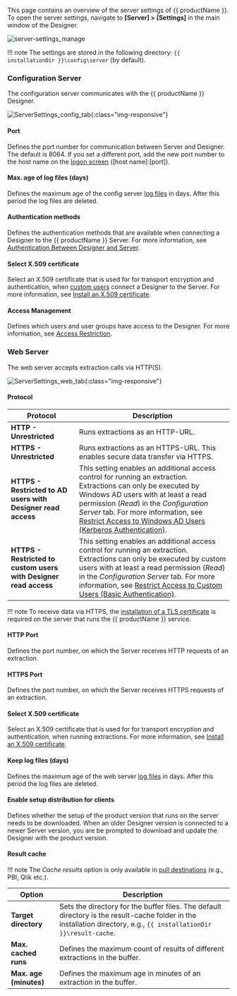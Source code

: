 
This page contains an overview of the server settings of {{ productName }}.
To open the server settings, navigate to **[Server] > [Settings]** in the main window of the Designer.

![server-settings_manage](../../assets/images/documentation/access-restriction/server-settings_manage.png)

!!! note
	The settings are stored in the following directory: `{{ installationDir }}\config\server` (by default).

### Configuration Server

 The configuration server communicates with the {{ productName }} Designer.
 
![ServerSettings_config_tab](../../assets/images/documentation/server/ServerSettings_config_tab.png){:class="img-responsive"}

#### Port 

Defines the port number for communication between Server and Designer. 
The default is 8064. If you set a different port, add the new port number to the host name on the [logon screen](../designer.md/#connect-the-designer-to-a-server) ([host name]:[port]).

#### Max. age of log files (days)
Defines the maximum age of the config server [log files](../logs.md#access-server-logs) in days. 
After this period the log files are deleted.

#### Authentication methods
Defines the authentication methods that are available when connecting a Designer to the {{ productName }} Server.
For more information, see [Authentication Between Designer and Server](../access-restrictions/index.md/#authentication-between-designer-and-server).

#### Select X.509 certificate
Select an X.509 certificate that is used for for transport encryption and authentication, when [custom users](../access-restrictions/user-management.md) connect a Designer to the Server.
For more information, see [Install an X.509 certificate](../access-restrictions/install-x.509-certificate.md).


#### Access Management
Defines which users and user groups have access to the Designer.
For more information, see [Access Restriction](../access-restrictions/index.md).


### Web Server

The web server accepts extraction calls via HTTP(S).

![ServerSettings_web_tab](../../assets/images/documentation/server/ServerSettings_web_tab.png){:class="img-responsive"} 


#### Protocol 

| Protocol | Description |
|------------|--------------|
| **HTTP - Unrestricted**| Runs extractions as an HTTP-URL. |
| **HTTPS - Unrestricted** | Runs extractions as an HTTPS-URL. This enables secure data transfer via HTTPS. |
| **HTTPS - Restricted to AD users with Designer read access** | This setting enables an additional access control for running an extraction. Extractions can only be executed by Windows AD users with at least a read permission (*Read*) in the *Configuration Server* tab. For more information, see [Restrict Access to Windows AD Users (Kerberos Authentication)](../access-restrictions/restrict-server-access.md/#restrict-access-to-windows-ad-users-kerberos-authentication). | 
| **HTTPS - Restricted to custom users with Designer read access** | This setting enables an additional access control for running an extraction. Extractions can only be executed by custom users with at least a read permission (*Read*) in the *Configuration Server* tab. For more information, see [Restrict Access to Custom Users (Basic Authentication)](../access-restrictions/restrict-server-access.md/#restrict-access-to-custom-users-basic-authentication). | 
 
!!! note
	To receive data via HTTPS, the [installation of a TLS certificate](../access-restrictions/install-x.509-certificate.md) is required on the server that runs the {{ productName }} service. <br>

#### HTTP Port

Defines the port number, on which the Server receives HTTP requests of an extraction. 

#### HTTPS Port

Defines the port number, on which the Server receives HTTPS requests of an extraction.

#### Select X.509 certificate
Select an X.509 certificate that is used for for transport encryption and authentication, when running extractions.
For more information, see [Install an X.509 certificate](../access-restrictions/install-x.509-certificate.md).

####  Keep log files (days)
Defines the maximum age of the web server [log files](../logs.md#access-extraction-logs) in days. After this period the log files are deleted.

#### Enable setup distribution for clients
Defines whether the setup of the product version that runs on the server needs to be downloaded. 
When an older Designer version is connected to a newer Server version, you are be prompted to download and update the Designer with the product version. 


#### Result cache

!!! note
	The *Cache results* option is only available in [pull destinations](../destinations/index.md#pull-and-push-destinations) (e.g., PBI, Qlik etc.).

| Option | Description |
|------------|--------------|
| **Target directory** | Sets the directory for the buffer files. The default directory is the result-cache folder in the installation directory, e.g., `{{ installationDir }}\result-cache`. |
| **Max. cached runs** | Defines the maximum count of results of different extractions in the buffer. |
| **Max. age (minutes)** | Defines the maximum age in minutes of an extraction in the buffer. |

